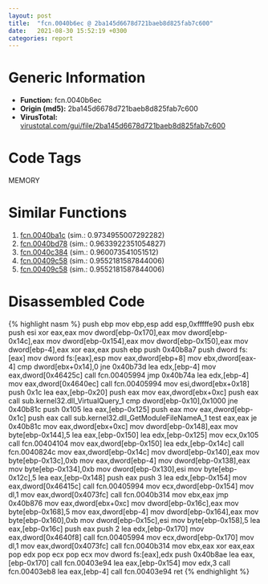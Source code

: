 ```yaml
---
layout: post
title:  "fcn.0040b6ec @ 2ba145d6678d721baeb8d825fab7c600"
date:   2021-08-30 15:52:19 +0300
categories: report
---
```


# Generic Information
- **Function:** fcn.0040b6ec
- **Origin (md5):** 2ba145d6678d721baeb8d825fab7c600
- **VirusTotal:** [virustotal.com/gui/file/2ba145d6678d721baeb8d825fab7c600][virustotal_ref]

# Code Tags
<span class="tag" id="MEMORY">MEMORY</span>


# Similar Functions

1. [fcn.0040ba1c][similar_1_ref] (sim.: 0.9734955007292282)
2. [fcn.0040bd78][similar_2_ref] (sim.: 0.9633922351054827)
3. [fcn.0040c384][similar_3_ref] (sim.: 0.960073541051512)
4. [fcn.00409c58][similar_4_ref] (sim.: 0.9552181587844006)
5. [fcn.00409c58][similar_5_ref] (sim.: 0.9552181587844006)


# Disassembled Code

{% highlight nasm %}
push ebp
mov ebp,esp
add esp,0xfffffe90
push ebx
push esi
xor eax,eax
mov dword[ebp-0x170],eax
mov dword[ebp-0x14c],eax
mov dword[ebp-0x154],eax
mov dword[ebp-0x150],eax
mov dword[ebp-4],eax
xor eax,eax
push ebp
push 0x40b8a7
push dword fs:[eax]
mov dword fs:[eax],esp
mov eax,dword[ebp+8]
mov ebx,dword[eax-4]
cmp dword[ebx+0x14],0
jne 0x40b73d
lea edx,[ebp-4]
mov eax,dword[0x46425c]
call fcn.00405994
jmp 0x40b74a
lea edx,[ebp-4]
mov eax,dword[0x4640ec]
call fcn.00405994
mov esi,dword[ebx+0x18]
push 0x1c
lea eax,[ebp-0x20]
push eax
mov eax,dword[ebx+0xc]
push eax
call sub.kernel32.dll_VirtualQuery_1
cmp dword[ebp-0x10],0x1000
jne 0x40b81c
push 0x105
lea eax,[ebp-0x125]
push eax
mov eax,dword[ebp-0x1c]
push eax
call sub.kernel32.dll_GetModuleFileNameA_1
test eax,eax
je 0x40b81c
mov eax,dword[ebx+0xc]
mov dword[ebp-0x148],eax
mov byte[ebp-0x144],5
lea eax,[ebp-0x150]
lea edx,[ebp-0x125]
mov ecx,0x105
call fcn.00404104
mov eax,dword[ebp-0x150]
lea edx,[ebp-0x14c]
call fcn.0040824c
mov eax,dword[ebp-0x14c]
mov dword[ebp-0x140],eax
mov byte[ebp-0x13c],0xb
mov eax,dword[ebp-4]
mov dword[ebp-0x138],eax
mov byte[ebp-0x134],0xb
mov dword[ebp-0x130],esi
mov byte[ebp-0x12c],5
lea eax,[ebp-0x148]
push eax
push 3
lea edx,[ebp-0x154]
mov eax,dword[0x46415c]
call fcn.00405994
mov ecx,dword[ebp-0x154]
mov dl,1
mov eax,dword[0x4073fc]
call fcn.0040b314
mov ebx,eax
jmp 0x40b876
mov eax,dword[ebx+0xc]
mov dword[ebp-0x16c],eax
mov byte[ebp-0x168],5
mov eax,dword[ebp-4]
mov dword[ebp-0x164],eax
mov byte[ebp-0x160],0xb
mov dword[ebp-0x15c],esi
mov byte[ebp-0x158],5
lea eax,[ebp-0x16c]
push eax
push 2
lea edx,[ebp-0x170]
mov eax,dword[0x4640f8]
call fcn.00405994
mov ecx,dword[ebp-0x170]
mov dl,1
mov eax,dword[0x4073fc]
call fcn.0040b314
mov ebx,eax
xor eax,eax
pop edx
pop ecx
pop ecx
mov dword fs:[eax],edx
push 0x40b8ae
lea eax,[ebp-0x170]
call fcn.00403e94
lea eax,[ebp-0x154]
mov edx,3
call fcn.00403eb8
lea eax,[ebp-4]
call fcn.00403e94
ret 
{% endhighlight %}


[similar_1_ref]: /report/fcn.0040ba1c@27f3ad32e2eddc62e5434f19748fa0be
[similar_2_ref]: /report/fcn.0040bd78@6635b2bf1f4673ef3a7d242a02608d58
[similar_3_ref]: /report/fcn.0040c384@8aa4eec8eb0ac35fe10d9e0394d3dbe4
[similar_4_ref]: /report/fcn.00409c58@f79e0131d9be8aa2ee0d6ec62854ce89
[similar_5_ref]: /report/fcn.00409c58@9cf8403cbf23888d20d6ee3929791858
[virustotal_ref]: https://www.virustotal.com/gui/file/2ba145d6678d721baeb8d825fab7c600